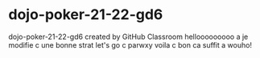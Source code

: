 # dojo-poker-21-22-gd6
dojo-poker-21-22-gd6 created by GitHub Classroom
hellooooooooo a je modifie c une bonne strat let's go c parwxy voila c bon ca suffit
 a wouho!

